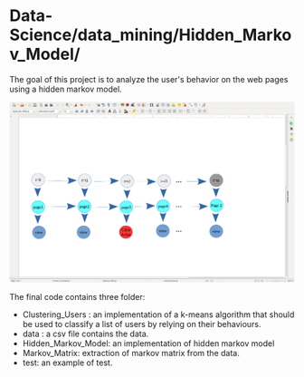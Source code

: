 # Data-Science/data_mining/Hidden_Markov_Model/

The goal of this project  is to analyze the user's behavior on the web pages  using a hidden markov model. 

![stack Overflow](https://github.com/ANIS87/Data-Science/blob/master/data_mining/Hidden_Markov_Model/3335576520-HMM.png)



The final code  contains three folder:

*  Clustering_Users : an implementation of a k-means algorithm that should be used to classify a list of users by relying on their behaviours.
*  data : a csv file contains the data. 
*  Hidden_Markov_Model: an implementation of hidden markov model 
*  Markov_Matrix: extraction of markov matrix from the data. 
*  test: an example of test.
